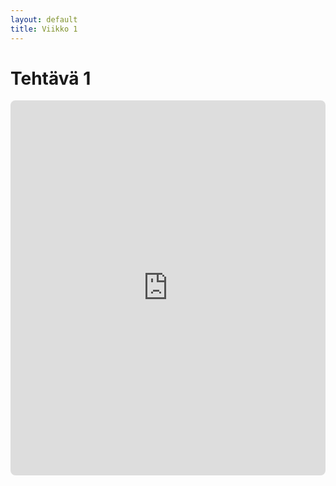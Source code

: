 ```yaml
---
layout: default
title: Viikko 1
---
```

# Tehtävä 1

<iframe src="https://timopoyhonen.github.io/DIG001AS3A-3002/vko1/index.html" width="100%" height="600" style="border:none; border-radius:8px"></iframe>